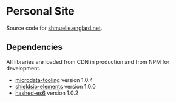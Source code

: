 # Personal Site

Source code for [shmuelie.englard.net](https://shmuelie.englard.net/).

## Dependencies

All libraries are loaded from CDN in production and from NPM for development.

- [microdata-tooling](https://shmuelie.github.io/microdata-tooling/) version 1.0.4
- [shieldsio-elements](https://shmuelie.github.io/shieldsio-elements/) version 1.0.0
- [hashed-es6](https://shmuelie.github.io/hashed-es6/) version 1.0.2
